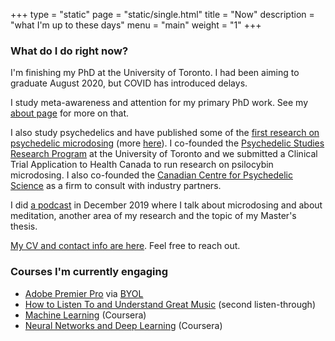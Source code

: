 +++
type = "static"
page = "static/single.html"
title = "Now"
description = "what I'm up to these days"
menu = "main"
weight = "1"
+++


### What do I do right now?

<!-- <img align="right" width="300" height="300" src="../attachments/Icon.jpg"> Comment --> 

I'm finishing my PhD at the University of Toronto. I had been aiming to graduate August 2020, but COVID has introduced delays.  

I study meta-awareness and attention for my primary PhD work. See my [about page](../about) for more on that.  

I also study psychedelics and have published some of the [first research on psychedelic microdosing](https://doi.org/10.1186/s12954-019-0308-4) (more [here](https://www.researchgate.net/project/Microdosing-Psychedelics)). I co-founded the [Psychedelic Studies Research Program](https://www.utm.utoronto.ca/psychedelics/) at the University of Toronto and we submitted a Clinical Trial Application to Health Canada to run research on psilocybin microdosing. I also co-founded the [Canadian Centre for Psychedelic Science](https://psychedelicscience.ca) as a firm to consult with industry partners. 

I did [a podcast](https://anchor.fm/tick-talk/episodes/Thomas-Anderson-Meditation--Science-and-Psychedelics-ea20jm) in December 2019 where I talk about microdosing and about meditation, another area of my research and the topic of my Master's thesis.

[My CV and contact info are here](https://1drv.ms/b/s!Avbd3naclSvRgYkflsH-JkHcCr6epQ). Feel free to reach out.

<!--### Where am I headed tomorrow? -->


### Courses I'm currently engaging

* [Adobe Premier Pro](https://youtu.be/MqwlW76sFCM) via [BYOL](https://www.bringyourownlaptop.com/)
* [How to Listen To and Understand Great Music](https://robertgreenbergmusic.com/download/listen-understand-great-music/) (second listen-through)
* [Machine Learning](https://www.coursera.org/learn/machine-learning/) (Coursera)
* [Neural Networks and Deep Learning](https://www.coursera.org/learn/neural-networks-deep-learning/) (Coursera)
